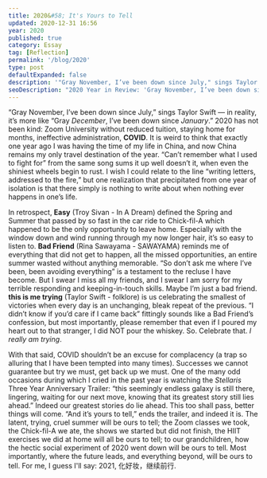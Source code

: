 ```yaml
---
title: 2020&#58; It's Yours to Tell
updated: 2020-12-31 16:56
year: 2020
published: true
category: Essay
tag: [Reflection]
permalink: '/blog/2020'
type: post
defaultExpanded: false
description: '"Gray November, I’ve been down since July," sings Taylor Swift — in reality, it’s more like “Gray December, I’ve been down since January.”'
seoDescription: "2020 Year in Review: 'Gray November, I’ve been down since July,' sings Taylor Swift — in reality, it’s more like 'Gray December, I’ve been down since January.' 2020 has not been kind: Zoom University without reduced tuition, staying home for months, ineffective administration, Covid. "
---
```


“Gray November, I’ve been down since July,” sings Taylor Swift — in reality, it’s more like “Gray _December_, I’ve been down since _January_.” 2020 has not been kind: Zoom University without reduced tuition, staying home for months, ineffective administration, **COVID**. It is weird to think that exactly one year ago I was having the time of my life in China, and now China remains my only travel destination of the year. “Can’t remember what I used to fight for” from the same song sums it up well doesn’t it, when even the shiniest wheels begin to rust. I wish I could relate to the line “writing letters, addressed to the fire,” but one realization that precipitated from one year of isolation is that there simply is nothing to write about when nothing ever happens in one’s life.

In retrospect, **Easy** (Troy Sivan - In A Dream) defined the Spring and Summer that passed by so fast in the car ride to Chick-fil-A which happened to be the only opportunity to leave home. Especially with the window down and wind running through my now longer hair, it’s so easy to listen to. **Bad Friend** (Rina Sawayama - SAWAYAMA) reminds me of everything that did not get to happen, all the missed opportunities, an entire summer wasted without anything memorable. “So don’t ask me where I’ve been, been avoiding everything” is a testament to the recluse I have become. But I swear I miss all my friends, and I swear I am sorry for my terrible responding and keeping-in-touch skills. Maybe I’m just a bad friend. **this is me trying** (Taylor Swift - folklore) is us celebrating the smallest of victories when every day is an unchanging, bleak repeat of the previous. “I didn’t know if you’d care if I came back” fittingly sounds like a Bad Friend’s confession, but most importantly, please remember that even if I poured my heart out to that stranger, I did NOT pour the whiskey. So. Celebrate that. _I really am trying_.

With that said, COVID shouldn’t be an excuse for complacency (a trap so alluring that I have been tempted into many times). Successes we cannot guarantee but try we must, get back up we must. One of the many odd occasions during which I cried in the past year is watching the _Stellaris_ Three Year Anniversary Trailer: “this seemingly endless galaxy is still there, lingering, waiting for our next move, knowing that its greatest story still lies ahead.” Indeed our greatest stories do lie ahead. This too shall pass, better things will come. “And it’s yours to tell,” ends the trailer, and indeed it is. The latent, trying, cruel summer will be ours to tell; the Zoom classes we took, the Chick-fil-A we ate, the shows we started but did not finish, the HIIT exercises we did at home will all be ours to tell; to our grandchildren, how the hectic social experiment of 2020 went down will be ours to tell. Most importantly, where the future leads, and everything beyond, will be ours to tell. For me, I guess I'll say: 2021, 化好妆，继续前行.
